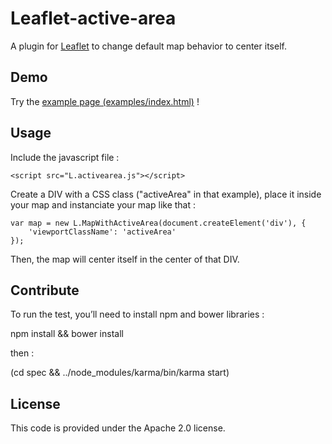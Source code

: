 Leaflet-active-area
===============

A plugin for [Leaflet](http://leafletjs.com) to change default map behavior to center itself.

## Demo

Try the [example page (examples/index.html)](http://mappy.github.io/Leaflet-active-area/examples/index.html) !

## Usage

Include the javascript file :

    <script src="L.activearea.js"></script>

Create a DIV with a CSS class ("activeArea" in that example), place it inside your map and instanciate your map like that :

    var map = new L.MapWithActiveArea(document.createElement('div'), {
        'viewportClassName': 'activeArea'
    });

Then, the map will center itself in the center of that DIV.

## Contribute

To run the test, you’ll need to install npm and bower libraries :

npm install && bower install

then :

(cd spec && ../node_modules/karma/bin/karma start)

## License

This code is provided under the Apache 2.0 license.